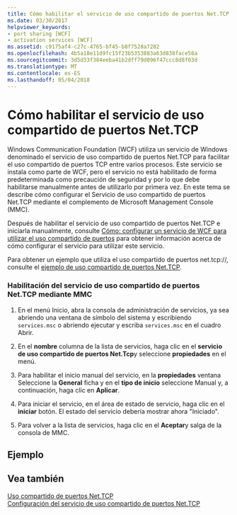 ```yaml
---
title: Cómo habilitar el servicio de uso compartido de puertos Net.TCP
ms.date: 03/30/2017
helpviewer_keywords:
- port sharing [WCF]
- activation services [WCF]
ms.assetid: c9175af4-c27c-4765-bf45-b8f7528a7282
ms.openlocfilehash: 4b5a18e11d9fc15f23b5353883a63d838face58a
ms.sourcegitcommit: 3d5d33f384eeba41b2dff79d096f47ccc8d8f03d
ms.translationtype: MT
ms.contentlocale: es-ES
ms.lasthandoff: 05/04/2018
---
```

# <a name="how-to-enable-the-nettcp-port-sharing-service"></a>Cómo habilitar el servicio de uso compartido de puertos Net.TCP
Windows Communication Foundation (WCF) utiliza un servicio de Windows denominado el servicio de uso compartido de puertos Net.TCP para facilitar el uso compartido de puertos TCP entre varios procesos. Este servicio se instala como parte de WCF, pero el servicio no está habilitado de forma predeterminada como precaución de seguridad y por lo que debe habilitarse manualmente antes de utilizarlo por primera vez. En este tema se describe cómo configurar el Servicio de uso compartido de puertos Net.TCP mediante el complemento de Microsoft Management Console (MMC).  
  
 Después de habilitar el servicio de uso compartido de puertos Net.TCP e iniciarla manualmente, consulte [Cómo: configurar un servicio de WCF para utilizar el uso compartido de puertos](../../../../docs/framework/wcf/feature-details/how-to-configure-a-wcf-service-to-use-port-sharing.md) para obtener información acerca de cómo configurar el servicio para utilizar este servicio.  
  
 Para obtener un ejemplo que utiliza el uso compartido de puertos net.tcp://, consulte el [ejemplo de uso compartido de puertos Net.TCP](../../../../docs/framework/wcf/samples/net-tcp-port-sharing-sample.md).  
  
### <a name="to-enable-the-nettcp-port-sharing-service-using-mmc"></a>Habilitación del servicio de uso compartido de puertos Net.TCP mediante MMC  
  
1.  En el menú Inicio, abra la consola de administración de servicios, ya sea abriendo una ventana de símbolo del sistema y escribiendo `services.msc` o abriendo ejecutar y escriba `services.msc` en el cuadro Abrir.  
  
2.  En el **nombre** columna de la lista de servicios, haga clic en el **servicio de uso compartido de puertos Net.Tcp**y seleccione **propiedades** en el menú.  
  
3.  Para habilitar el inicio manual del servicio, en la **propiedades** ventana Seleccione la **General** ficha y en el **tipo de inicio** seleccione Manual y, a continuación, haga clic en **Aplicar**.  
  
4.  Para iniciar el servicio, en el área de estado de servicio, haga clic en el **iniciar** botón. El estado del servicio debería mostrar ahora "Iniciado".  
  
5.  Para volver a la lista de servicios, haga clic en el **Aceptar**y salga de la consola de MMC.  
  
## <a name="example"></a>Ejemplo  
  
## <a name="see-also"></a>Vea también  
 [Uso compartido de puertos Net.TCP](../../../../docs/framework/wcf/feature-details/net-tcp-port-sharing.md)  
 [Configuración del servicio de uso compartido de puertos Net.TCP](../../../../docs/framework/wcf/feature-details/configuring-the-net-tcp-port-sharing-service.md)

